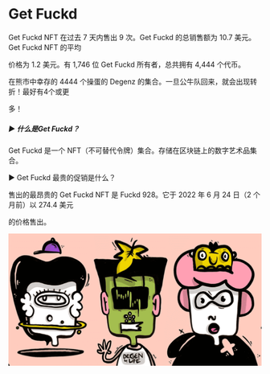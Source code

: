 # Get Fuckd

Get Fuckd NFT 在过去 7 天内售出 9 次。Get Fuckd 的总销售额为 10.7 美元。Get Fuckd NFT 的平均

价格为 1.2 美元。有 1,746 位 Get Fuckd 所有者，总共拥有 4,444 个代币。

在熊市中幸存的 4444 个操蛋的 Degenz 的集合。一旦公牛队回来，就会出现转折！最好有4个或更

多！



##### ▶ 什么是Get Fuckd？

Get Fuckd 是一个 NFT（不可替代令牌）集合。存储在区块链上的数字艺术品集合。



▶ Get Fuckd 最贵的促销是什么？

售出的最昂贵的 Get Fuckd NFT 是 Fuckd 928。它于 2022 年 6 月 24 日（2 个月前）以 274.4 美元

的价格售出。

![NFT](789_new.PNG)
